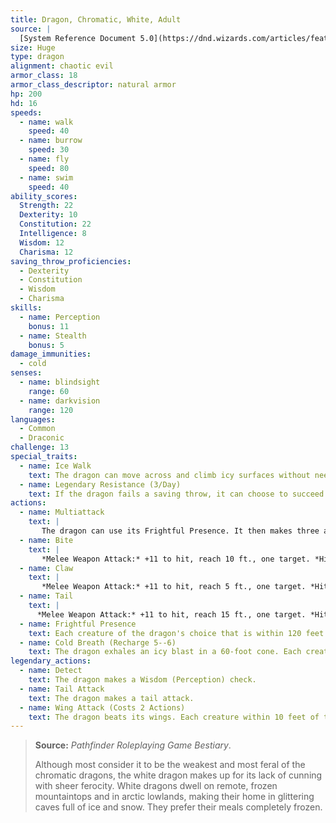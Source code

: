 ```yaml
---
title: Dragon, Chromatic, White, Adult
source: |
  [System Reference Document 5.0](https://dnd.wizards.com/articles/features/systems-reference-document-srd)
size: Huge
type: dragon
alignment: chaotic evil
armor_class: 18
armor_class_descriptor: natural armor
hp: 200
hd: 16
speeds:
  - name: walk
    speed: 40
  - name: burrow
    speed: 30
  - name: fly
    speed: 80
  - name: swim
    speed: 40
ability_scores:
  Strength: 22
  Dexterity: 10
  Constitution: 22
  Intelligence: 8
  Wisdom: 12
  Charisma: 12
saving_throw_proficiencies:
  - Dexterity
  - Constitution
  - Wisdom
  - Charisma
skills:
  - name: Perception
    bonus: 11
  - name: Stealth
    bonus: 5
damage_immunities:
  - cold
senses:
  - name: blindsight
    range: 60
  - name: darkvision
    range: 120
languages:
  - Common
  - Draconic
challenge: 13
special_traits:
  - name: Ice Walk
    text: The dragon can move across and climb icy surfaces without needing to make an ability check. Additionally, difficult terrain composed of ice or snow doesn't cost it extra moment.
  - name: Legendary Resistance (3/Day)
    text: If the dragon fails a saving throw, it can choose to succeed instead.
actions:
  - name: Multiattack
    text: |
       The dragon can use its Frightful Presence. It then makes three attacks: one with its bite and two with its claws.
  - name: Bite
    text: |
       *Melee Weapon Attack:* +11 to hit, reach 10 ft., one target. *Hit:* 17 (2d10 + 6) piercing damage plus 4 (1d8) cold damage.
  - name: Claw
    text: |
       *Melee Weapon Attack:* +11 to hit, reach 5 ft., one target. *Hit:* 13 (2d6 + 6) slashing damage.
  - name: Tail
    text: |
      *Melee Weapon Attack:* +11 to hit, reach 15 ft., one target. *Hit:* 15 (2d8 + 6) bludgeoning damage.
  - name: Frightful Presence
    text: Each creature of the dragon's choice that is within 120 feet of the dragon and aware of it must succeed on a DC 14 Wisdom saving throw or become frightened for 1 minute. A creature can repeat the saving throw at the end of each of its turns, ending the effect on itself on a success. If a creature's saving throw is successful or the effect ends for it, the creature is immune to the dragon's Frightful Presence for the next 24 hours.
  - name: Cold Breath (Recharge 5--6)
    text: The dragon exhales an icy blast in a 60-foot cone. Each creature in that area must make a DC 19 Constitution saving throw, taking 54 (12d8) cold damage on a failed save, or half as much damage on a successful one.
legendary_actions:
  - name: Detect
    text: The dragon makes a Wisdom (Perception) check.
  - name: Tail Attack
    text: The dragon makes a tail attack.
  - name: Wing Attack (Costs 2 Actions)
    text: The dragon beats its wings. Each creature within 10 feet of the dragon must succeed on a DC 19 Dexterity saving throw or take 13 (2d6 + 6) bludgeoning damage and be knocked prone. The dragon can then fly up to half its flying speed.
---
```


> **Source:** *Pathfinder Roleplaying Game Bestiary*.
>
> Although most consider it to be the weakest and most feral of the chromatic dragons, the white dragon makes up for its lack of cunning with sheer ferocity. White dragons dwell on remote, frozen mountaintops and in arctic lowlands, making their home in glittering caves full of ice and snow. They prefer their meals completely frozen.
